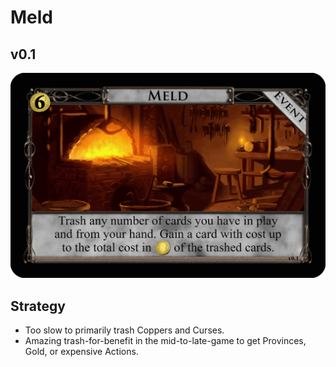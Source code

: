 # Meld

## v0.1

![v0.1](/Images/Meld_v0.1.png)

## Strategy

- Too slow to primarily trash Coppers and Curses.
- Amazing trash-for-benefit in the mid-to-late-game to get Provinces, Gold,
or expensive Actions.
